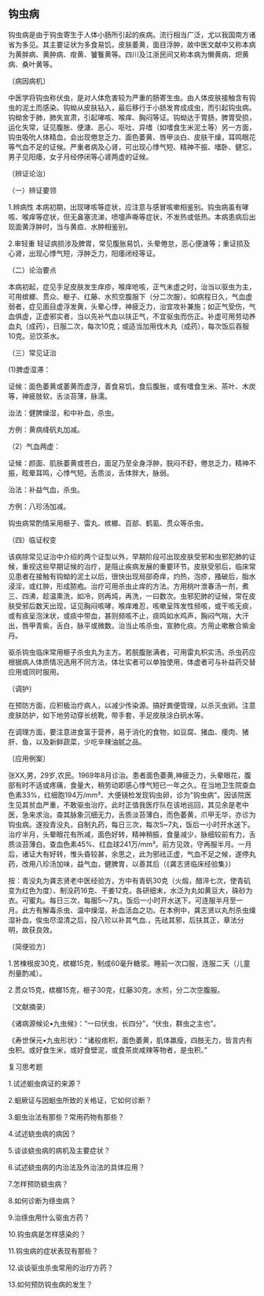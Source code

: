 ## 钩虫病

钩虫病是由于钩虫寄生于人体小肠所引起的疾病。流行相当广泛，尤以我国南方诸省为多见。其主要证状为多食易饥，皮肤萎黄，面目浮肿，故中医文献中又称本病为黄胖病、黄肿病、疳黄、饕餮黄等。四川及江浙民间又称本病为懒黄病、𤆵黄病、桑叶黄等。

〔病因病机〕

中医学将钩虫称伏虫，是对人体危害较为严重的肠寄生虫。由人体皮肤接触含有钩虫的泥土而感染。钩蚴从皮肤钻入，最后移行于小肠发育成成虫，而引起钩虫病。钩蚴舍于肺，肺失宣肃，引起哮咳、喉痒、胸闷等证。钩蚴达于胃肠，脾胃受损，运化失常，证见腹胀、便溏、恶心、呕吐、异嗜（如嗜食生米泥土等）另一方面，钩虫吸吮人体精血，会出现倦怠乏力、面色萎黄、唇甲淡白、皮肤干燥，耳鸣眼花等气血不足的证候。严重者病及心肾，可出现心悸气短、精神不振、嗜卧、健忘，男子见阳痿，女子月经停闭等心肾两虚的证候。

〔辨证论治〕

（一）辨证要领

1.辨病性     本病初期，出现哮咳等症状，应注意与感冒咳嗽相鉴别。钩虫病虽有哮咳、喉痒等症状，但无鼻塞流涕，喷嚏声嘶等症状，不发热或低热。本病患病后出现面黄浮肿时，当与黄疸、水肿相鉴别。

2.审轻重        轻证病损涉及脾胃，常见腹胀易饥，头晕倦怠，恶心便溏等；重证损及心肾，出现心悸气短，浮肿乏力，阳痿闭经等证。

（二）论治要点

本病初起，症见手足皮肤发生痒疹，喉痒呛咳，正气未虚之时，治当以驱虫为主，可用槟榔、贯众、榧子、红藤、水煎空腹服下（分二次服）。如病程日久，气血虚弱者，症见面目虚浮发黄，头晕心悸，神疲乏力，治宜攻补兼施；如正气受伤，气血俱虚，正虚邪实者，当以先补气血以扶正气，不宜驱虫而伤正。补虚可用劳动养血丸（成药），日服二次，每次10克；或适当加用伐木丸（成药），每次饭后吞服10克。忌饮茶水。

（三）常见证治

(1)脾虚湿滞：

证候：面色萎黄或萎黄而虚浮，善食易饥，食后腹胀，或有嗜食生米、茶叶、木炭等，神疲肢软，舌淡苔薄，脉濡。

治法：健脾燥湿，和中补血，杀虫。

方例：黄病绛矾丸加减。

（2）气血两虚：

证候：颜面、肌肤萎黄或苍白，面足乃至全身浮肿，脘闷不舒，倦怠乏力，精神不振，眩晕耳鸣，心悸气短。舌质淡，舌体胖大，脉弱。

治法：补益气血，杀虫。

方例：八珍汤加减。

钩虫病常酌情采用榧子、雷丸、槟榔、百部、鹤虱、贯众等杀虫。

（四）临证权变

该病除常见证治中介绍的两个证型以外，早期阶段可出现皮肤受邪和虫邪犯肺的证候，重视这些早期证候的治疗，是阻止疾病发展的重要环节。皮肤受邪后，临床常见患者在接触有钩蚴的泥土以后，很快出现局部奇痒，灼热，泡疹，搔破后，脂水浸淫，或红肿，形成脓疱。治疗可用杀虫止痒的方法。方用桃叶泄春汤一剂，煮三、四沸，趁温熏洗，如冷，则再炖，再洗，一曰数次。虫邪犯肺的证候，常在皮肤受邪后数天出现，证见胸闷咳哮，喉痒难忍，咳嗽呈阵发性频咳，或干咳无痰，或有痰呈泡沫状，或痰中带血，甚则频咳不止，痰鸣如水鸡声，胸闷气喘，大汗出，唇甲青紫，舌白，脉平或微数。治当止咳杀虫，宣肺化痰。方用止嗽散合紫金丹。

驱杀钩虫临床常用榧子杀虫丸为主方。若脘腹胀满者，可用雷丸枳实汤。杀虫药应根据病人体质情况选用不同方法，体壮实者可以单独使用，体虚者可与补益药交替应用或同时服用。

〔调护〕

在预防方面，应积极治疗病人，以减少传染源。搞好粪便管理，以杀灭虫卵。注意皮肤防护，如下地劳动穿长统靴，带手套，手足皮肤涂白矾水等。

在调理方面，要注意进食富于营养，易于消化的食物，如豆腐、猪血、痩肉、猪肝、鱼，以及新鲜蔬菜，少吃辛辣油腻之品。

〔应用例案〕

张XX,男，29岁,农民。1969年8月诊治。患者面色萎黄,神疲乏力，头晕眼花，腹部有时不适或疼痛，食量大，稍劳动即感心悸气短已一年之久。在当地卫生院查血色素33%，红细胞194万/mm³、大便镜检发现钩虫卵，诊为"钩虫病"。因该院医生见其贫血严重，不敢驱虫治疗。此时正值我医疗队在该地巡回，其见余是老中医，急来求治。查其脉象沉细无力，舌质淡苔薄白，而色萎黄，爪甲无华，亦诊为钩虫病。遂投青没丸，自制丸药，每日三次，每次5~7丸，饭后一小时开水送下。治疗半月，头晕眼花有所减，面色好转，精神稍振，食量减少，脉细较前有力，舌质淡苔薄白。查血色素45%、红血球241万/mm³。前方见效，守再服半月。一月后，诸证大有好转，惟头昏较甚，余思之，此为邪祛正虚，气血不足之候，遂停丸药，改用八珍汤加味，益气血，健脾胃，以善其后（《龚志贤临床经验集》）

按：青没丸为龚志贤老中医经验方，方中有青矾30克（火煅，醋淬七次，使青矶变为红色为度）、制没药16克、干姜12克，各研细末，水泛为丸如黄豆大，硃砂为衣。可蜜丸。每日三次，每服5〜7丸，饭后一小时开水送下。可连服半月至一月。此方有解毒杀虫、温中燥湿，补血活血之功。在本例中，龚志贤以丸剂杀虫燥湿补血，俟虫尽湿清之后，投八珍以补其气血.，先祛其邪，后扶其正，章法分明，故获良效。

〔简便验方〕

1.苦楝根皮30克，槟榔15克，制成60毫升糖浆。睡前一次口服，连服二天（儿童剂量酌减）。

2.贯众15克，槟榔15克，榧子30克，红藤30克，水煎，分二次空腹服。

〔文献摘录〕

《诸病源候论•九虫候》：“一曰伏虫，长四分”，“伏虫，群虫之主也”。

《寿世保元•九虫形状》："诸般痞积，面色萎黄，肌体羸瘦，四肢无力，皆言内有虫积。或好食生米，或好食壁泥，或食茶炭咸辣等物者，是虫积。”

复习思考题

1.试述蛔虫病证的来源？

2.蛔厥证与因蛔虫所致的关格证，它如何诊断？

3.蛔虫治法有那些？常用药物有那些？

4.试述蛲虫病的病因？

5.谈谈蛲虫病的病机及主要症状？

6.试述蛲虫病的内治法及外治法的具体应用？

7.怎样预防蛲虫病？

8.如何诊断为绦虫病？

9.治绦虫用什么驱虫方药？

10.钩虫病是怎样感染的？

11.钩虫病的症状表现有那些？

12.谈谈驱虫杀虫常用的治疗方药？

13.如何预防钩虫病的发生？